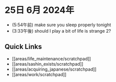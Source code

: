 # 25日 6月 2024年
- (5:54午前) make sure you sleep properly tonight
- (3:33午後) should I play a bit of life is strange 2?

 



## Quick Links
- [[areas/life_maintenance/scratchpad]]
- [[areas/sashin_exists/scratchpad]]
- [[areas/acquiring_japanese/scratchpad]]
- [[areas/work/scratchpad]]
